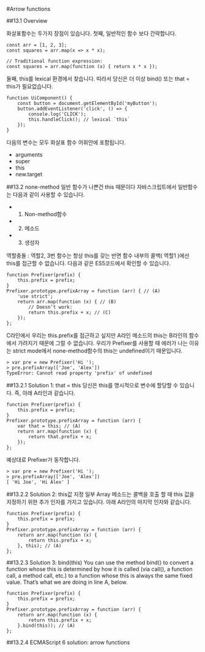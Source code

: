 #Arrow functions

##13.1 Overview

화살표함수는 두가지 장점이 있습니다.
첫째, 일반적인 함수 보다 간략합니다.
```
const arr = [1, 2, 3];
const squares = arr.map(x => x * x);

// Traditional function expression:
const squares = arr.map(function (x) { return x * x });
```
둘째,  this를 lexical 환경에서 찾습니다. 따라서 당신은 더 이상 bind() 또는 that = this가 필요없습니다.
```
function UiComponent() {
    const button = document.getElementById('myButton');
    button.addEventListener('click', () => {
        console.log('CLICK');
        this.handleClick(); // lexical `this`
    });
}
```
다음의 변수는 모두 화살표 함수 어휘안에 포함됩니다.

* arguments
* super
* this
* new.target


##13.2 none-method 일반 함수가 나쁜건 this 때문이다
자바스크립트에서 일반함수는 다음과 같이 사용할 수 있습니다.
* 1. Non-method함수
* 2. 메소드
* 3. 생성자

역할충돌 : 역할2, 3번 함수는 항상 this를 갖는 반면 함수 내부의 콜백( 역할1 )에선  this를 접근할 수 없습니다.
다음과 같은 ES5코드에서 확인할 수 있습니다.
```
function Prefixer(prefix) {
    this.prefix = prefix;
}
Prefixer.prototype.prefixArray = function (arr) { // (A)
    'use strict';
    return arr.map(function (x) { // (B)
        // Doesn’t work:
        return this.prefix + x; // (C)
    });
};
```
C라인에서 우리는 this.prefix를 접근하고 싶지만 A라인 메소드의 this는 B라인의 함수에서 가려지기 때문에 그럴 수 없습니다.
우리가 Prefixer를 사용할 때 에러가 나는 이유는 strict mode에서 none-method함수의 this는 undefined이기 때문입니다.
```
> var pre = new Prefixer('Hi ');
> pre.prefixArray(['Joe', 'Alex'])
TypeError: Cannot read property 'prefix' of undefined
```
##13.2.1 Solution 1: that = this
당신은 this를 명시적으로 변수에 할당할 수 있습니다. 즉, 아래  A라인과 같습니다. 
```
function Prefixer(prefix) {
    this.prefix = prefix;
}
Prefixer.prototype.prefixArray = function (arr) {
    var that = this; // (A)
    return arr.map(function (x) {
        return that.prefix + x;
    });
};
```
예상대로  Prefixer가 동작합니다.
```
> var pre = new Prefixer('Hi ');
> pre.prefixArray(['Joe', 'Alex'])
[ 'Hi Joe', 'Hi Alex' ]
```
##13.2.2 Solution 2: this값 지정
일부 Array 메소드는 콜백을 호출 할 때 this 값을 지정하기 위한 추가 인자를 가지고 있습니다.
아래 A라인의 마지막 인자와 같습니다.
```
function Prefixer(prefix) {
    this.prefix = prefix;
}
Prefixer.prototype.prefixArray = function (arr) {
    return arr.map(function (x) {
        return this.prefix + x;
    }, this); // (A)
};
```
##13.2.3 Solution 3: bind(this)
You can use the method bind() to convert a function whose this is determined by how it is called (via call(), a function call, a method call, etc.) to a function whose this is always the same fixed value. That’s what we are doing in line A, below.
```
function Prefixer(prefix) {
    this.prefix = prefix;
}
Prefixer.prototype.prefixArray = function (arr) {
    return arr.map(function (x) {
        return this.prefix + x;
    }.bind(this)); // (A)
};
```
##13.2.4 ECMAScript 6 solution: arrow functions



